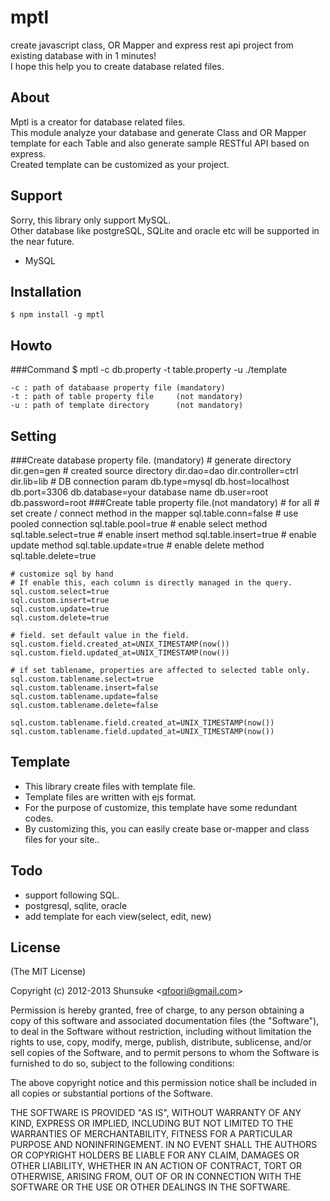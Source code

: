 mptl
====

create javascript class, OR Mapper and express rest api project from existing database with in 1 minutes!  
I hope this help you to create database related files.


## About
Mptl is a creator for database related files.  
This module analyze your database and generate Class and OR Mapper template for each Table and also generate sample RESTful API based on express.  
Created template can be customized as your project.

## Support
Sorry, this library only support MySQL.  
Other database like postgreSQL, SQLite and oracle etc will be supported in the near future.

- MySQL

## Installation
    $ npm install -g mptl


## Howto
###Command
    $ mptl -c db.property -t table.property -u ./template
 
    -c : path of databaase property file (mandatory)
    -t : path of table property file     (not mandatory)
    -u : path of template directory      (not mandatory)

## Setting
###Create database property file. (mandatory)
    # generate directory
    dir.gen=gen
    # created source directory
    dir.dao=dao
    dir.controller=ctrl
    dir.lib=lib
    # DB connection param
    db.type=mysql
    db.host=localhost
    db.port=3306
    db.database=your database name
    db.user=root
    db.password=root
###Create table property file.(not mandatory)
    # for all
    # set create / connect method in the mapper
    sql.table.conn=false
    # use pooled connection
    sql.table.pool=true
    # enable select method
    sql.table.select=true
    # enable insert method
    sql.table.insert=true
    # enable update method
    sql.table.update=true
    # enable delete method
    sql.table.delete=true
    
    # customize sql by hand
    # If enable this, each column is directly managed in the query.
    sql.custom.select=true
    sql.custom.insert=true
    sql.custom.update=true
    sql.custom.delete=true

    # field. set default value in the field.
    sql.custom.field.created_at=UNIX_TIMESTAMP(now())
    sql.custom.field.updated_at=UNIX_TIMESTAMP(now())

    # if set tablename, properties are affected to selected table only.
    sql.custom.tablename.select=true
    sql.custom.tablename.insert=false
    sql.custom.tablename.update=false
    sql.custom.tablename.delete=false

    sql.custom.tablename.field.created_at=UNIX_TIMESTAMP(now())
    sql.custom.tablename.field.updated_at=UNIX_TIMESTAMP(now())
   
## Template
- This library create files with template file.
- Template files are written with ejs format.
- For the purpose of customize, this template have some redundant codes.
- By customizing this, you can easily create base or-mapper and class files for your site..

## Todo
- support following SQL.
 - postgresql, sqlite, oracle
- add template for each view(select, edit, new)
 

## License 

(The MIT License)

Copyright (c) 2012-2013 Shunsuke &lt;qfoori@gmail.com&gt;  

Permission is hereby granted, free of charge, to any person obtaining a copy of this software and associated documentation files (the "Software"), to deal in the Software without restriction, including without limitation the rights to use, copy, modify, merge, publish, distribute, sublicense, and/or sell copies of the Software, and to permit persons to whom the Software is furnished to do so, subject to the following conditions:

The above copyright notice and this permission notice shall be included in all copies or substantial portions of the Software.

THE SOFTWARE IS PROVIDED "AS IS", WITHOUT WARRANTY OF ANY KIND, EXPRESS OR IMPLIED, INCLUDING BUT NOT LIMITED TO THE WARRANTIES OF MERCHANTABILITY, FITNESS FOR A PARTICULAR PURPOSE AND NONINFRINGEMENT. IN NO EVENT SHALL THE AUTHORS OR COPYRIGHT HOLDERS BE LIABLE FOR ANY CLAIM, DAMAGES OR OTHER LIABILITY, WHETHER IN AN ACTION OF CONTRACT, TORT OR OTHERWISE, ARISING FROM, OUT OF OR IN CONNECTION WITH THE SOFTWARE OR THE USE OR OTHER DEALINGS IN THE SOFTWARE.
